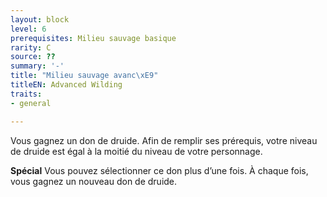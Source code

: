 ```yaml
---
layout: block
level: 6
prerequisites: Milieu sauvage basique
rarity: C
source: ??
summary: '-'
title: "Milieu sauvage avanc\xE9"
titleEN: Advanced Wilding
traits:
- general

---
```


<p>Vous gagnez un don de druide. Afin de remplir ses prérequis, votre niveau de druide est égal à la moitié du niveau de votre personnage. </p>
<p><strong>Spécial</strong> Vous pouvez sélectionner ce don plus d’une fois. À chaque fois, vous gagnez un nouveau don de druide.</p>
<p>&nbsp;</p>